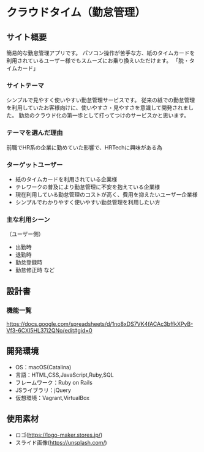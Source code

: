 # クラウドタイム（勤怠管理）

## サイト概要
簡易的な勤怠管理アプリです。
パソコン操作が苦手な方、紙のタイムカードを利用されているユーザー様でもスムーズにお乗り換えいただけます。
「脱・タイムカード」

### サイトテーマ
シンプルで見やすく使いやすい勤怠管理サービスです。
従来の紙での勤怠管理を利用していたお客様向けに、使いやすさ・見やすさを意識して開発されました。
勤怠のクラウド化の第一歩として打ってつけのサービスかと思います。

### テーマを選んだ理由
前職でHR系の企業に勤めていた影響で、HRTechに興味がある為

### ターゲットユーザー
- 紙のタイムカードを利用されている企業様
- テレワークの普及により勤怠管理に不安を抱えている企業様
- 現在利用している勤怠管理のコストが高く、費用を抑えたいユーザー企業様
- シンプルでわかりやすく使いやすい勤怠管理を利用したい方

### 主な利用シーン
（ユーザー側）
- 出勤時
- 退勤時
- 勤怠登録時
- 勤怠修正時 など

## 設計書

### 機能一覧
https://docs.google.com/spreadsheets/d/1no8xDS7VK4fACAc3bffkXPyB-Vf3-6CXI5HL37i2QNo/edit#gid=0

## 開発環境
- OS：macOS(Catalina)
- 言語：HTML,CSS,JavaScript,Ruby,SQL
- フレームワーク：Ruby on Rails
- JSライブラリ：jQuery
- 仮想環境：Vagrant,VirtualBox

## 使用素材
- ロゴ(https://logo-maker.stores.jp/)
- スライド画像(https://unsplash.com/)